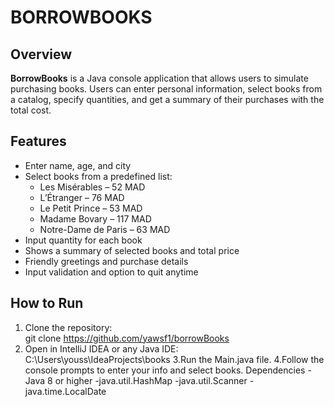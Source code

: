 # BORROWBOOKS

## Overview
**BorrowBooks** is a Java console application that allows users to simulate purchasing books. Users can enter personal information, select books from a catalog, specify quantities, and get a summary of their purchases with the total cost.

## Features
- Enter name, age, and city
- Select books from a predefined list:
  - Les Misérables – 52 MAD  
  - L’Étranger – 76 MAD  
  - Le Petit Prince – 53 MAD  
  - Madame Bovary – 117 MAD  
  - Notre-Dame de Paris – 63 MAD
- Input quantity for each book
- Shows a summary of selected books and total price
- Friendly greetings and purchase details
- Input validation and option to quit anytime

## How to Run
1. Clone the repository:  
   git clone https://github.com/yawsf1/borrowBooks
2. Open in IntelliJ IDEA or any Java IDE:
   C:\Users\youss\IdeaProjects\books
3.Run the Main.java file.
4.Follow the console prompts to enter your info and select books.
Dependencies
  -Java 8 or higher
  -java.util.HashMap
  -java.util.Scanner
  -java.time.LocalDate
